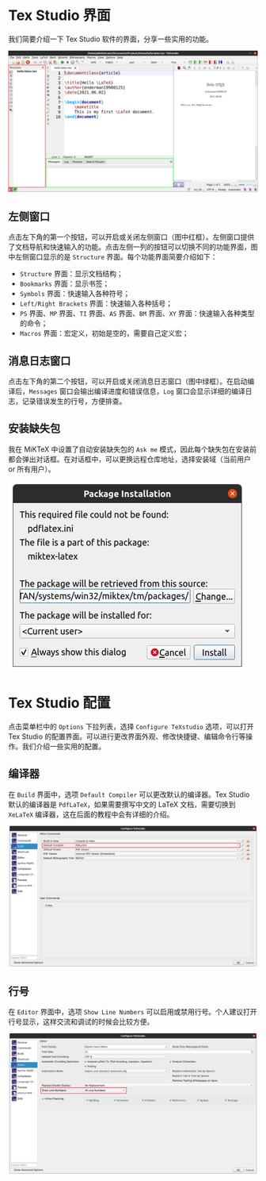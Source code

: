 # Tex Studio 界面

我们简要介绍一下 Tex Studio 软件的界面，分享一些实用的功能。

![](layout.png)

## 左侧窗口

点击左下角的第一个按钮，可以开启或关闭左侧窗口（图中红框）。左侧窗口提供了文档导航和快速输入的功能。点击左侧一列的按钮可以切换不同的功能界面，图中左侧窗口显示的是 `Structure` 界面。每个功能界面简要介绍如下：

- `Structure` 界面：显示文档结构；
- `Bookmarks` 界面：显示书签；
- `Symbols` 界面：快速输入各种符号；
- `Left/Right Brackets` 界面：快速输入各种括号；
- `PS` 界面、`MP` 界面、`TI` 界面、`AS` 界面、`BM` 界面、`XY` 界面：快速输入各种类型的命令；
- `Macros` 界面：宏定义，初始是空的，需要自己定义宏；

## 消息日志窗口

点击左下角的第二个按钮，可以开启或关闭消息日志窗口（图中绿框）。在启动编译后，`Messages` 窗口会输出编译进度和错误信息，`Log` 窗口会显示详细的编译日志，记录错误发生的行号，方便排查。

## 安装缺失包

我在 MiKTeX 中设置了自动安装缺失包的 `Ask me` 模式，因此每个缺失包在安装前都会弹出对话框。在对话框中，可以更换远程仓库地址，选择安装域（当前用户 or 所有用户）。

![](package-installation.png)

# Tex Studio 配置

点击菜单栏中的 `Options` 下拉列表，选择 `Configure TeXstudio` 选项，可以打开 Tex Studio 的配置界面。可以进行更改界面外观、修改快捷键、编辑命令行等操作。我们介绍一些实用的配置。



## 编译器

在 `Build` 界面中，选项 `Default Compiler` 可以更改默认的编译器。Tex Studio 默认的编译器是 `PdfLaTeX`，如果需要撰写中文的 LaTeX 文档，需要切换到 `XeLaTeX` 编译器，这在后面的教程中会有详细的介绍。

![](config-build.png)

## 行号

在 `Editor` 界面中，选项 `Show Line Numbers` 可以启用或禁用行号。个人建议打开行号显示，这样交流和调试的时候会比较方便。

![](config-editor.png)

